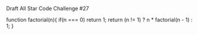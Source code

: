 Draft
All Star Code Challenge #27

function factorial(n){
if(n === 0) return 1;
 return (n != 1) ? n * factorial(n - 1) : 1;
}
